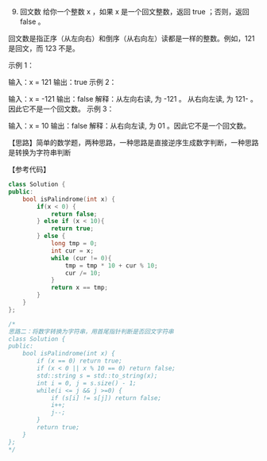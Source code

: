 
9. 回文数
给你一个整数 x ，如果 x 是一个回文整数，返回 true ；否则，返回 false 。

回文数是指正序（从左向右）和倒序（从右向左）读都是一样的整数。例如，121 是回文，而 123 不是。

 

示例 1：

输入：x = 121
输出：true
示例 2：

输入：x = -121
输出：false
解释：从左向右读, 为 -121 。 从右向左读, 为 121- 。因此它不是一个回文数。
示例 3：

输入：x = 10
输出：false
解释：从右向左读, 为 01 。因此它不是一个回文数。

【思路】简单的数学题，两种思路，一种思路是直接逆序生成数字判断，一种思路是转换为字符串判断

【参考代码】

```c++
class Solution {
public:
    bool isPalindrome(int x) {
        if(x < 0) {
            return false;
        } else if (x < 10){
            return true;
        } else {
            long tmp = 0;
            int cur = x;
            while (cur != 0){
                tmp = tmp * 10 + cur % 10;
                cur /= 10;
            }
            return x == tmp;
        }
    }
};

/*
思路二：将数字转换为字符串，用首尾指针判断是否回文字符串
class Solution {
public:
    bool isPalindrome(int x) {
        if (x == 0) return true;
        if (x < 0 || x % 10 == 0) return false;
        std::string s = std::to_string(x);
        int i = 0, j = s.size() - 1;
        while(i <= j && j >=0) {
            if (s[i] != s[j]) return false;
            i++;
            j--;
        }
        return true;
    }
};
*/
```

